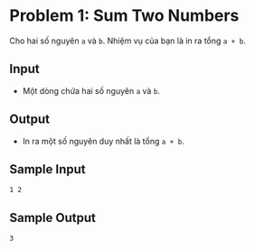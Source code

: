 # Problem 1: Sum Two Numbers

Cho hai số nguyên `a` và `b`. Nhiệm vụ của bạn là in ra tổng `a + b`.

## Input
- Một dòng chứa hai số nguyên `a` và `b`.

## Output
- In ra một số nguyên duy nhất là tổng `a + b`.

## Sample Input
```
1 2
```

## Sample Output
```
3
```
